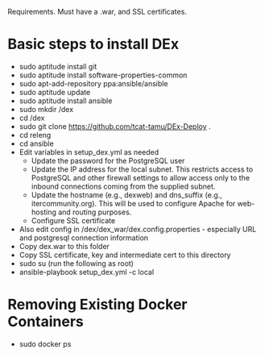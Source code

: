 Requirements. Must have a .war, and SSL certificates.

Basic steps to install DEx
==========================

* sudo aptitude install git
* sudo aptitude install software-properties-common
* sudo apt-add-repository ppa:ansible/ansible
* sudo aptitude update
* sudo aptitude install ansible
* sudo mkdir /dex
* cd /dex
* sudo git clone https://github.com/tcat-tamu/DEx-Deploy .
* cd releng
* cd ansible
* Edit variables in setup_dex.yml as needed
  * Update the password for the PostgreSQL user
  * Update the IP address for the local subnet. This restricts access to PostgreSQL and other 
    firewall settings to allow access only to the inbound connections coming from the supplied
    subnet. 
  * Update the hostname (e.g., dexweb) and dns_suffix (e.g., itercommunity.org). This will be 
    used to configure Apache for web-hosting and routing purposes.
  * Configure SSL certificate
* Also edit config in /dex/dex_war/dex.config.properties - especially URL and postgresql connection information
* Copy dex.war to this folder
* Copy SSL certificate, key and intermediate cert to this directory
* sudo su (run the following as root)
* ansible-playbook setup_dex.yml -c local

Removing Existing Docker Containers
===================================
* sudo docker ps